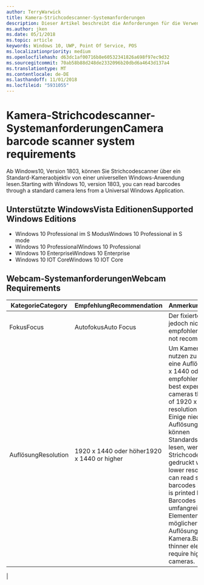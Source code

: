 ```yaml
---
author: TerryWarwick
title: Kamera-Strichcodescanner-Systemanforderungen
description: Dieser Artikel beschreibt die Anforderungen für die Verwendung der Kamera-Strichcodescanner von einer UWP-App.
ms.author: jken
ms.date: 05/1/2018
ms.topic: article
keywords: Windows 10, UWP, Point Of Service, POS
ms.localizationpriority: medium
ms.openlocfilehash: d63dc1af00716b8e60532341826a698f97ec9d32
ms.sourcegitcommit: 70ab58b88d248de2332096b20dbd6a4643d137a4
ms.translationtype: MT
ms.contentlocale: de-DE
ms.lasthandoff: 11/01/2018
ms.locfileid: "5931055"
---
```

# <a name="camera-barcode-scanner-system-requirements"></a><span data-ttu-id="41cbd-104">Kamera-Strichcodescanner-Systemanforderungen</span><span class="sxs-lookup"><span data-stu-id="41cbd-104">Camera barcode scanner system requirements</span></span>
<span data-ttu-id="41cbd-105">Ab Windows10, Version 1803, können Sie Strichcodescanner über ein Standard-Kameraobjektiv von einer universellen Windows-Anwendung lesen.</span><span class="sxs-lookup"><span data-stu-id="41cbd-105">Starting with Windows 10, version 1803, you can read barcodes through a standard camera lens from a Universal Windows Application.</span></span>

## <a name="supported-windows-editions"></a><span data-ttu-id="41cbd-106">Unterstützte WindowsVista Editionen</span><span class="sxs-lookup"><span data-stu-id="41cbd-106">Supported Windows Editions</span></span>
- <span data-ttu-id="41cbd-107">Windows 10 Professional im S Modus</span><span class="sxs-lookup"><span data-stu-id="41cbd-107">Windows 10 Professional in S mode</span></span>
- <span data-ttu-id="41cbd-108">Windows 10 Professional</span><span class="sxs-lookup"><span data-stu-id="41cbd-108">Windows 10 Professional</span></span>
- <span data-ttu-id="41cbd-109">Windows 10 Enterprise</span><span class="sxs-lookup"><span data-stu-id="41cbd-109">Windows 10 Enterprise</span></span>
- <span data-ttu-id="41cbd-110">Windows 10 IOT Core</span><span class="sxs-lookup"><span data-stu-id="41cbd-110">Windows 10 IOT Core</span></span>


## <a name="webcam-requirements"></a><span data-ttu-id="41cbd-111">Webcam-Systemanforderungen</span><span class="sxs-lookup"><span data-stu-id="41cbd-111">Webcam Requirements</span></span>
| <span data-ttu-id="41cbd-112">Kategorie</span><span class="sxs-lookup"><span data-stu-id="41cbd-112">Category</span></span>      | <span data-ttu-id="41cbd-113">Empfehlung</span><span class="sxs-lookup"><span data-stu-id="41cbd-113">Recommendation</span></span>           | <span data-ttu-id="41cbd-114">Anmerkungen</span><span class="sxs-lookup"><span data-stu-id="41cbd-114">Comments</span></span> |
| ------------- | ------------------------ | -------- |
| <span data-ttu-id="41cbd-115">Fokus</span><span class="sxs-lookup"><span data-stu-id="41cbd-115">Focus</span></span>         | <span data-ttu-id="41cbd-116">Autofokus</span><span class="sxs-lookup"><span data-stu-id="41cbd-116">Auto Focus</span></span>               | <span data-ttu-id="41cbd-117">Der fixierte Fokus wird jedoch nicht empfohlen</span><span class="sxs-lookup"><span data-stu-id="41cbd-117">Fixed focus is not recommended</span></span> |
| <span data-ttu-id="41cbd-118">Auflösung</span><span class="sxs-lookup"><span data-stu-id="41cbd-118">Resolution</span></span>    | <span data-ttu-id="41cbd-119">1920 x 1440 oder höher</span><span class="sxs-lookup"><span data-stu-id="41cbd-119">1920 x 1440 or higher</span></span>    | <span data-ttu-id="41cbd-120">Um Kameras optimal nutzen zu können, wird eine Auflösung von 1920 x 1440 oder höher empfohlen.</span><span class="sxs-lookup"><span data-stu-id="41cbd-120">We have had best experience with cameras that are capable of 1920 x 1440 resolution or higher.</span></span>  <span data-ttu-id="41cbd-121">Einige niedrigere Auflösungen bei Kameras können Standardstrichcodes lesen, wenn der Strichcode groß genug gedruckt wird.</span><span class="sxs-lookup"><span data-stu-id="41cbd-121">Some lower resolution cameras can read standard barcodes if the barcode is printed large enough.</span></span> <span data-ttu-id="41cbd-122">Barcodes mit weniger umfangreichen Elementen benötigen möglicherweise höhere Auflösungen bei einer Kamera.</span><span class="sxs-lookup"><span data-stu-id="41cbd-122">Barcodes with thinner elements may require higher resolution cameras.</span></span> |
|

